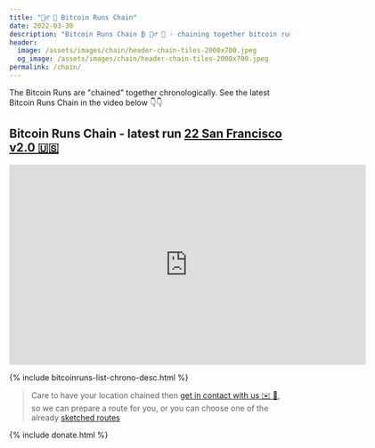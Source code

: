 ```yaml
---
title: "🏃‍♂️ 🔗 Bitcoin Runs Chain"
date: 2022-03-30
description: "Bitcoin Runs Chain ₿ 🏃‍♂️ 🔗 - chaining together bitcoin runs chronologically"
header:
  image: /assets/images/chain/header-chain-tiles-2000x700.jpeg
  og_image: /assets/images/chain/header-chain-tiles-2000x700.jpeg
permalink: /chain/
---
```


The Bitcoin Runs are "chained" together chronologically.
See the latest Bitcoin Runs Chain in the video below 👇👇

## Bitcoin Runs Chain - latest run [22 San Francisco v2.0 🇺🇸](/san-francisco-v2)

<iframe width="640" height="360" src="https://www.youtube-nocookie.com/embed/jU9aioxfJZI?controls=0&amp;showinfo=0" frameborder="0" allowfullscreen></iframe>

{% include bitcoinruns-list-chrono-desc.html %}

> Care to have your location chained then [get in contact with us ✉️ 🙏](mailto:bitcoinruns@protonmail.com), so we can prepare a route
> for you, or you can choose one of the already [sketched routes](/proposals)


{% include donate.html %} 
